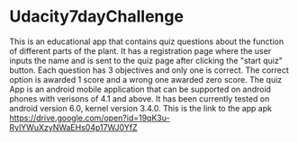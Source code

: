 # Udacity7dayChallenge
This is an educational app that contains quiz questions about the function of different parts of the plant.
It has a registration page where the user inputs the name and is sent to the quiz page after clicking the "start quiz" button.
Each question has 3 objectives and only one is correct. The correct option is awarded 1 score and a wrong one awarded zero score.
The quiz App is an android mobile application that can be supported on android phones with verisons of 4.1 and above.
It has been currently tested on android version 6.0, kernel version 3.4.0.
This is the link to the app apk https://drive.google.com/open?id=19qK3u-RylYWuXzyNWaEHs04p17WJ0YfZ


